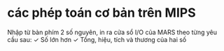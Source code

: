 # các phép toán cơ bản trên MIPS
Nhập từ bàn phím 2 số nguyên, in ra cửa sổ I/O của MARS theo từng yêu cầu
sau:
✓ Số lớn hơn
✓ Tổng, hiệu, tích và thương của hai số
